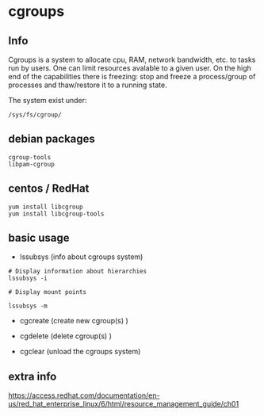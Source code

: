 # cgroups


## Info
Cgroups is a system to allocate cpu, RAM, network bandwidth, etc. to tasks run by users. One can limit resources avalable to a given user. On the high end of the capabilities there is freezing: 
stop and freeze a process/group of processes and thaw/restore it to a running state.

The system exist under:
```
/sys/fs/cgroup/
```


## debian packages

```
cgroup-tools
libpam-cgroup
```

## centos / RedHat

```
yum install libcgroup
yum install libcgroup-tools
```

## basic usage

* lssubsys (info about cgroups system)

```
# Display information about hierarchies
lssubsys -i

# Display mount points

lssubsys -m

```

* cgcreate (create new cgroup(s) )

* cgdelete (delete cgroup(s) )

* cgclear (unload the cgroups system)



## extra info

https://access.redhat.com/documentation/en-us/red_hat_enterprise_linux/6/html/resource_management_guide/ch01



